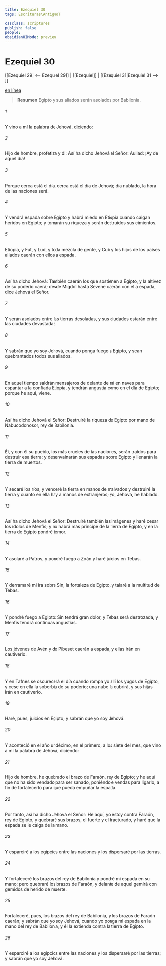 ```yaml
---
title: Ezequiel 30
tags: Escrituras\AntiguoT

cssclass: scriptures
publish: false
people:
obsidianUIMode: preview
---
```


# Ezequiel 30
[[Ezequiel 29| <-- Ezequiel 29]] | [[Ezequiel]] | [[Ezequiel 31|Ezequiel 31 --> ]]

[en línea](https://churchofjesuschrist.org/study/scriptures/ot/ezek/30?lang=spa)

> __Resumen__
Egipto y sus aliados serán asolados por Babilonia.

###### 1 
Y vino a mí la palabra de Jehová, diciendo:

###### 2 
Hijo de hombre, profetiza y di: Así ha dicho Jehová el Señor: Aullad: ¡Ay de aquel día!

###### 3 
Porque cerca está el día, cerca está el día de Jehová; día nublado, la hora de las naciones será.

###### 4 
Y vendrá espada sobre Egipto y habrá miedo en Etiopía cuando caigan heridos en Egipto; y tomarán su riqueza y serán destruidos sus cimientos.

###### 5 
Etiopía, y Fut, y Lud, y toda mezcla de gente, y Cub y los hijos de los países aliados caerán con ellos a espada.

###### 6 
Así ha dicho Jehová: También caerán los que sostienen a Egipto, y la altivez de su poderío caerá; desde Migdol hasta Sevene caerán con él a espada, dice Jehová el Señor.

###### 7 
Y serán asolados entre las tierras desoladas, y sus ciudades estarán entre las ciudades devastadas.

###### 8 
Y sabrán que yo soy Jehová, cuando ponga fuego a Egipto, y sean quebrantados todos sus aliados.

###### 9 
En aquel tiempo saldrán mensajeros de delante de mí en naves para espantar a la confiada Etiopía, y tendrán angustia como en el día de Egipto; porque he aquí, viene.

###### 10 
Así ha dicho Jehová el Señor: Destruiré la riqueza de Egipto por mano de Nabucodonosor, rey de Babilonia.

###### 11 
Él, y con él su pueblo, los más crueles de las naciones, serán traídos para destruir esa tierra; y desenvainarán sus espadas sobre Egipto y llenarán la tierra de muertos.

###### 12 
Y secaré los ríos, y venderé la tierra en manos de malvados y destruiré la tierra y cuanto en ella hay a manos de extranjeros; yo, Jehová, he hablado.

###### 13 
Así ha dicho Jehová el Señor: Destruiré también las imágenes y haré cesar los ídolos de Menfis; y no habrá más príncipe de la tierra de Egipto, y en la tierra de Egipto pondré temor.

###### 14 
Y asolaré a Patros, y pondré fuego a Zoán y haré juicios en Tebas.

###### 15 
Y derramaré mi ira sobre Sin, la fortaleza de Egipto, y talaré a la multitud de Tebas.

###### 16 
Y pondré fuego a Egipto: Sin tendrá gran dolor, y Tebas será destrozada, y Menfis tendrá continuas angustias.

###### 17 
Los jóvenes de Avén y de Pibeset caerán a espada, y ellas irán en cautiverio.

###### 18 
Y en Tafnes se oscurecerá el día cuando rompa yo allí los yugos de Egipto, y cese en ella la soberbia de su poderío; una nube la cubrirá, y sus hijas irán en cautiverio.

###### 19 
Haré, pues, juicios en Egipto; y sabrán que yo soy Jehová.

###### 20 
Y aconteció en el año undécimo, en el  primero, a los siete  del mes, que vino a mí la palabra de Jehová, diciendo:

###### 21 
Hijo de hombre, he quebrado el brazo de Faraón, rey de Egipto; y he aquí que no ha sido vendado para ser sanado, poniéndole vendas para ligarlo, a fin de fortalecerlo para que pueda empuñar la espada.

###### 22 
Por tanto, así ha dicho Jehová el Señor: He aquí, yo estoy contra Faraón, rey de Egipto, y quebraré sus brazos, el fuerte y el fracturado, y haré que la espada se le caiga de la mano.

###### 23 
Y esparciré a los egipcios entre las naciones y los dispersaré por las tierras.

###### 24 
Y fortaleceré los brazos del rey de Babilonia y pondré mi espada en su mano; pero quebraré los brazos de Faraón, y delante de aquel gemirá con gemidos de herido de muerte.

###### 25 
Fortaleceré, pues, los brazos del rey de Babilonia, y los brazos de Faraón caerán; y sabrán que yo soy Jehová, cuando yo ponga mi espada en la mano del rey de Babilonia, y él la extienda contra la tierra de Egipto.

###### 26 
Y esparciré a los egipcios entre las naciones y los dispersaré por las tierras; y sabrán que yo soy Jehová.

